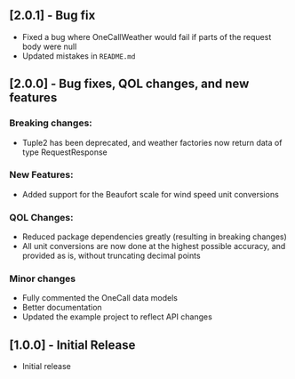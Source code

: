 ## [2.0.1] - Bug fix
* Fixed a bug where OneCallWeather would fail if parts of the request body were null
* Updated mistakes in `README.md`

## [2.0.0] - Bug fixes, QOL changes, and new features

### Breaking changes:
* Tuple2 has been deprecated, and weather factories now return data of
type RequestResponse

### New Features:
* Added support for the Beaufort scale for wind speed unit conversions

### QOL Changes:
* Reduced package dependencies greatly (resulting in breaking changes)
* All unit conversions are now done at the highest possible accuracy,
and provided as is, without truncating decimal points

### Minor changes
* Fully commented the OneCall data models
* Better documentation 
* Updated the example project to reflect API changes

## [1.0.0] - Initial Release

* Initial release